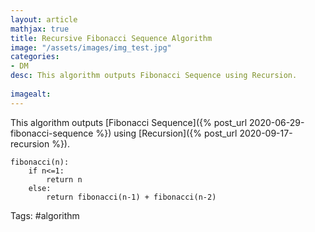 ```yaml
---
layout: article
mathjax: true
title: Recursive Fibonacci Sequence Algorithm
image: "/assets/images/img_test.jpg"
categories:
- DM
desc: This algorithm outputs Fibonacci Sequence using Recursion.
 
imagealt: 
---
```


This algorithm outputs [Fibonacci Sequence]({% post_url 2020-06-29-fibonacci-sequence %}) using [Recursion]({% post_url 2020-09-17-recursion %}).

```
fibonacci(n):
	if n<=1:
		return n
	else:
		return fibonacci(n-1) + fibonacci(n-2)
```

Tags: #algorithm 